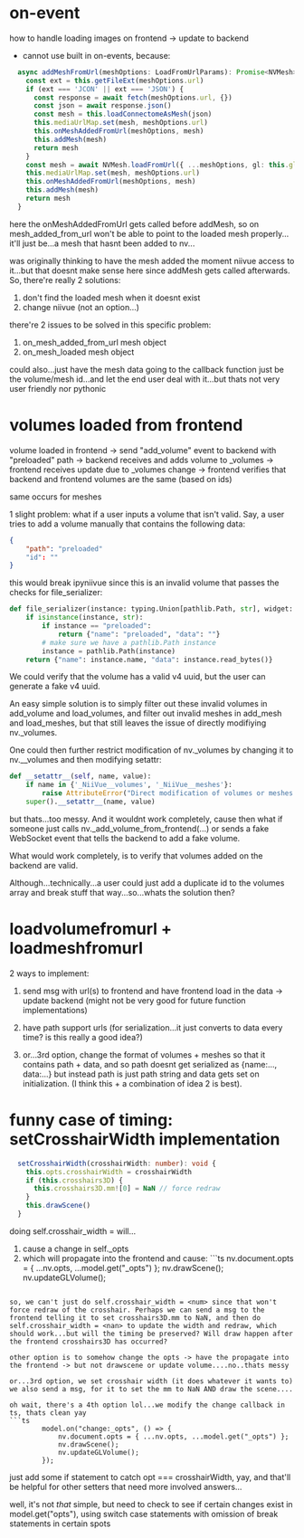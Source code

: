# on-event
how to handle loading images on frontend -> update to backend
- cannot use built in on-events, because:
```ts
  async addMeshFromUrl(meshOptions: LoadFromUrlParams): Promise<NVMesh> {
    const ext = this.getFileExt(meshOptions.url)
    if (ext === 'JCON' || ext === 'JSON') {
      const response = await fetch(meshOptions.url, {})
      const json = await response.json()
      const mesh = this.loadConnectomeAsMesh(json)
      this.mediaUrlMap.set(mesh, meshOptions.url)
      this.onMeshAddedFromUrl(meshOptions, mesh)
      this.addMesh(mesh)
      return mesh
    }
    const mesh = await NVMesh.loadFromUrl({ ...meshOptions, gl: this.gl })
    this.mediaUrlMap.set(mesh, meshOptions.url)
    this.onMeshAddedFromUrl(meshOptions, mesh)
    this.addMesh(mesh)
    return mesh
  }
```
here the onMeshAddedFromUrl gets called before addMesh, so on mesh_added_from_url won't be able to point to the loaded mesh properly... it'll just be...a mesh that hasnt been added to nv...

was originally thinking to have the mesh added the moment niivue access to it...but that doesnt make sense here since addMesh gets called afterwards. So, there're really 2 solutions:
1. don't find the loaded mesh when it doesnt exist
2. change niivue (not an option...)

there're 2 issues to be solved in this specific problem:
1. on_mesh_added_from_url mesh object
2. on_mesh_loaded mesh object



could also...just have the mesh data going to the callback function just be the volume/mesh id...and let the end user deal with it...but thats not very user friendly nor pythonic

# volumes loaded from frontend
volume loaded in frontend -> send "add_volume" event to backend with "preloaded" path -> backend receives and adds volume to _volumes -> frontend receives update due to _volumes change -> frontend verifies that backend and frontend volumes are the same (based on ids)

same occurs for meshes

1 slight problem: what if a user inputs a volume that isn't valid. Say, a user tries to add a volume manually that contains the following data:
```json
{
    "path": "preloaded"
    "id": ""
}
```
this would break ipyniivue since this is an invalid volume that passes the checks for file_serializer:
```py
def file_serializer(instance: typing.Union[pathlib.Path, str], widget: object):
    if isinstance(instance, str):
        if instance == "preloaded":
            return {"name": "preloaded", "data": ""}
        # make sure we have a pathlib.Path instance
        instance = pathlib.Path(instance)
    return {"name": instance.name, "data": instance.read_bytes()}
```

We could verify that the volume has a valid v4 uuid, but the user can generate a fake v4 uuid.

An easy simple solution is to simply filter out these invalid volumes in add_volume and load_volumes, and filter out invalid meshes in add_mesh and load_meshes, but that still leaves the issue of directly modifiying nv._volumes. 

One could then further restrict modification of nv._volumes by changing it to nv.__volumes and then modifying setattr:
```py
def __setattr__(self, name, value):
    if name in {'_NiiVue__volumes', '_NiiVue__meshes'}:
        raise AttributeError("Direct modification of volumes or meshes is not allowed.")
    super().__setattr__(name, value)
```
but thats...too messy. And it wouldnt work completely, cause then what if someone just calls nv._add_volume_from_frontend(...) or sends a fake WebSocket event that tells the backend to add a fake volume.

What would work completely, is to verify that volumes added on the backend are valid.

Although...technically...a user could just add a duplicate id to the volumes array and break stuff that way...so...whats the solution then?

# loadvolumefromurl + loadmeshfromurl
2 ways to implement:
1. send msg with url(s) to frontend and have frontend load in the data -> update backend (might not be very good for future function implementations)
2. have path support urls (for serialization...it just converts to data every time? is this really a good idea?)

3. or...3rd option, change the format of volumes + meshes so that it contains path + data, and so path doesnt get serialized as {name:..., data:...} but instead path is just path string and data gets set on initialization. (I think this + a combination of idea 2 is best).

# funny case of timing: setCrosshairWidth implementation
```ts
  setCrosshairWidth(crosshairWidth: number): void {
    this.opts.crosshairWidth = crosshairWidth
    if (this.crosshairs3D) {
      this.crosshairs3D.mm![0] = NaN // force redraw
    }
    this.drawScene()
  }
```
doing self.crosshair_width = <num> will...
1. cause a change in self._opts
2. which will propagate into the frontend and cause: ```ts
  nv.document.opts = { ...nv.opts, ...model.get("_opts") };
  nv.drawScene();
  nv.updateGLVolume();
```

so, we can't just do self.crosshair_width = <num> since that won't force redraw of the crosshair. Perhaps we can send a msg to the frontend telling it to set crosshairs3D.mm to NaN, and then do self.crosshair_width = <nan> to update the width and redraw, which should work...but will the timing be preserved? Will draw happen after the frontend crosshairs3D has occurred?

other option is to somehow change the opts -> have the propagate into the frontend -> but not drawscene or update volume....no..thats messy

or...3rd option, we set crosshair width (it does whatever it wants to)
we also send a msg, for it to set the mm to NaN AND draw the scene....

oh wait, there's a 4th option lol...we modify the change callback in ts, thats clean yay
```ts
		model.on("change:_opts", () => {
			nv.document.opts = { ...nv.opts, ...model.get("_opts") };
			nv.drawScene();
			nv.updateGLVolume();
		});
```
just add some if statement to catch opt === crosshairWidth, yay, and that'll be helpful for other setters that need more involved answers...

well, it's not *that* simple, but need to check to see if certain changes exist in model.get("opts"), using switch case statements with omission of break statements in certain spots
